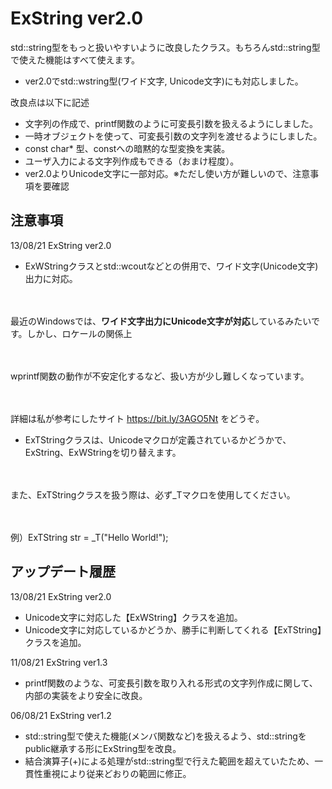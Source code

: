 # ExString ver2.0
std::string型をもっと扱いやすいように改良したクラス。もちろんstd::string型で使えた機能はすべて使えます。
 - ver2.0でstd::wstring型(ワイド文字, Unicode文字)にも対応しました。

改良点は以下に記述

- 文字列の作成で、printf関数のように可変長引数を扱えるようにしました。
- 一時オブジェクトを使って、可変長引数の文字列を渡せるようにしました。
- const char* 型、constへの暗黙的な型変換を実装。
- ユーザ入力による文字列作成もできる（おまけ程度）。
- ver2.0よりUnicode文字に一部対応。※ただし使い方が難しいので、注意事項を要確認

## 注意事項

13/08/21 ExString ver2.0
- <p>ExWStringクラスとstd::wcoutなどとの併用で、ワイド文字(Unicode文字)出力に対応。</p>
　<p>最近のWindowsでは、<b>ワイド文字出力にUnicode文字が対応</b>しているみたいです。しかし、ロケールの関係上</p>
　<p>wprintf関数の動作が不安定化するなど、扱い方が少し難しくなっています。</p>
　<p>詳細は私が参考にしたサイト https://bit.ly/3AGO5Nt をどうぞ。</p>

- <p>ExTStringクラスは、Unicodeマクロが定義されているかどうかで、ExString、ExWStringを切り替えます。</p>
　<p>また、ExTStringクラスを扱う際は、必ず_Tマクロを使用してください。</p>
　<p>例）ExTString str = _T("Hello World!");</p>

## アップデート履歴

13/08/21 ExString ver2.0
- Unicode文字に対応した【ExWString】クラスを追加。
- Unicode文字に対応しているかどうか、勝手に判断してくれる【ExTString】クラスを追加。

11/08/21 ExString ver1.3
- printf関数のような、可変長引数を取り入れる形式の文字列作成に関して、内部の実装をより安全に改良。

06/08/21 ExString ver1.2
- std::string型で使えた機能(メンバ関数など)を扱えるよう、std::stringをpublic継承する形にExString型を改良。
- 結合演算子(+)による処理がstd::string型で行えた範囲を超えていたため、一貫性重視により従来どおりの範囲に修正。
